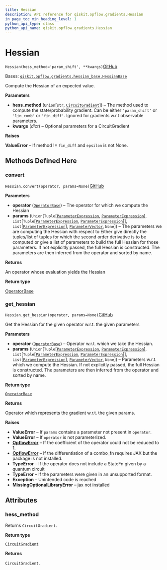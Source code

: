 ```yaml
---
title: Hessian
description: API reference for qiskit.opflow.gradients.Hessian
in_page_toc_min_heading_level: 1
python_api_type: class
python_api_name: qiskit.opflow.gradients.Hessian
---
```


# Hessian

<span id="qiskit.opflow.gradients.Hessian" />

`Hessian(hess_method='param_shift', **kwargs)`[GitHub](https://github.com/qiskit/qiskit/tree/stable/0.40/qiskit/opflow/gradients/hessian.py "view source code")

Bases: [`qiskit.opflow.gradients.hessian_base.HessianBase`](qiskit.opflow.gradients.HessianBase "qiskit.opflow.gradients.hessian_base.HessianBase")

Compute the Hessian of an expected value.

**Parameters**

*   **hess\_method** (`Union`\[`str`, [`CircuitGradient`](qiskit.opflow.gradients.CircuitGradient "qiskit.opflow.gradients.circuit_gradients.circuit_gradient.CircuitGradient")]) – The method used to compute the state/probability gradient. Can be either `'param_shift'` or `'lin_comb'` or `'fin_diff'`. Ignored for gradients w\.r.t observable parameters.
*   **kwargs** (*dict*) – Optional parameters for a CircuitGradient

**Raises**

**ValueError** – If method != `fin_diff` and `epsilon` is not None.

## Methods Defined Here

### convert

<span id="qiskit.opflow.gradients.Hessian.convert" />

`Hessian.convert(operator, params=None)`[GitHub](https://github.com/qiskit/qiskit/tree/stable/0.40/qiskit/opflow/gradients/hessian.py "view source code")

**Parameters**

*   **operator** ([`OperatorBase`](qiskit.opflow.OperatorBase "qiskit.opflow.operator_base.OperatorBase")) – The operator for which we compute the Hessian
*   **params** (`Union`\[`Tuple`\[[`ParameterExpression`](qiskit.circuit.ParameterExpression "qiskit.circuit.parameterexpression.ParameterExpression"), [`ParameterExpression`](qiskit.circuit.ParameterExpression "qiskit.circuit.parameterexpression.ParameterExpression")], `List`\[`Tuple`\[[`ParameterExpression`](qiskit.circuit.ParameterExpression "qiskit.circuit.parameterexpression.ParameterExpression"), [`ParameterExpression`](qiskit.circuit.ParameterExpression "qiskit.circuit.parameterexpression.ParameterExpression")]], `List`\[[`ParameterExpression`](qiskit.circuit.ParameterExpression "qiskit.circuit.parameterexpression.ParameterExpression")], [`ParameterVector`](qiskit.circuit.ParameterVector "qiskit.circuit.parametervector.ParameterVector"), `None`]) – The parameters we are computing the Hessian with respect to Either give directly the tuples/list of tuples for which the second order derivative is to be computed or give a list of parameters to build the full Hessian for those parameters. If not explicitly passed, the full Hessian is constructed. The parameters are then inferred from the operator and sorted by name.

**Returns**

An operator whose evaluation yields the Hessian

**Return type**

[OperatorBase](qiskit.opflow.OperatorBase "qiskit.opflow.OperatorBase")

### get\_hessian

<span id="qiskit.opflow.gradients.Hessian.get_hessian" />

`Hessian.get_hessian(operator, params=None)`[GitHub](https://github.com/qiskit/qiskit/tree/stable/0.40/qiskit/opflow/gradients/hessian.py "view source code")

Get the Hessian for the given operator w\.r.t. the given parameters

**Parameters**

*   **operator** ([`OperatorBase`](qiskit.opflow.OperatorBase "qiskit.opflow.operator_base.OperatorBase")) – Operator w\.r.t. which we take the Hessian.
*   **params** (`Union`\[`Tuple`\[[`ParameterExpression`](qiskit.circuit.ParameterExpression "qiskit.circuit.parameterexpression.ParameterExpression"), [`ParameterExpression`](qiskit.circuit.ParameterExpression "qiskit.circuit.parameterexpression.ParameterExpression")], `List`\[`Tuple`\[[`ParameterExpression`](qiskit.circuit.ParameterExpression "qiskit.circuit.parameterexpression.ParameterExpression"), [`ParameterExpression`](qiskit.circuit.ParameterExpression "qiskit.circuit.parameterexpression.ParameterExpression")]], `List`\[[`ParameterExpression`](qiskit.circuit.ParameterExpression "qiskit.circuit.parameterexpression.ParameterExpression")], [`ParameterVector`](qiskit.circuit.ParameterVector "qiskit.circuit.parametervector.ParameterVector"), `None`]) – Parameters w\.r.t. which we compute the Hessian. If not explicitly passed, the full Hessian is constructed. The parameters are then inferred from the operator and sorted by name.

**Return type**

[`OperatorBase`](qiskit.opflow.OperatorBase "qiskit.opflow.operator_base.OperatorBase")

**Returns**

Operator which represents the gradient w\.r.t. the given params.

**Raises**

*   **ValueError** – If `params` contains a parameter not present in `operator`.
*   **ValueError** – If `operator` is not parameterized.
*   [**OpflowError**](qiskit.opflow.OpflowError "qiskit.opflow.OpflowError") – If the coefficient of the operator could not be reduced to 1.
*   [**OpflowError**](qiskit.opflow.OpflowError "qiskit.opflow.OpflowError") – If the differentiation of a combo\_fn requires JAX but the package is not installed.
*   **TypeError** – If the operator does not include a StateFn given by a quantum circuit
*   **TypeError** – If the parameters were given in an unsupported format.
*   **Exception** – Unintended code is reached
*   **MissingOptionalLibraryError** – jax not installed

## Attributes

<span id="qiskit.opflow.gradients.Hessian.hess_method" />

### hess\_method

Returns `CircuitGradient`.

**Return type**

[`CircuitGradient`](qiskit.opflow.gradients.CircuitGradient "qiskit.opflow.gradients.circuit_gradients.circuit_gradient.CircuitGradient")

**Returns**

`CircuitGradient`.

